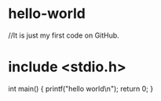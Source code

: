 # hello-world
//It is just my first code on GitHub.
# include <stdio.h>
int main()
{
  printf("hello world\n");
  return 0;
}

